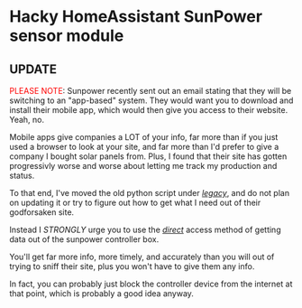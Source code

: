 # Hacky HomeAssistant SunPower sensor module

## UPDATE
<span style="color:red">PLEASE NOTE</span>: Sunpower recently sent out an
email stating that they will be switching to an "app-based" system.
They would want you to download and install their mobile app, which would
then give you access to their website. Yeah, no.

Mobile apps give companies a LOT of your info, far more than if you just
used a browser to look at your site, and far more than I'd prefer to give
a company I bought solar panels from. Plus, I found that their site has
gotten progressivly worse and worse about letting me track my production
and status.

To that end, I've moved the old python script under [_legacy_](legacy),
and do not plan on updating it or try to figure out how to get what I need
out of their godforsaken site.

Instead I _*STRONGLY*_ urge you to use the [_direct_](direct) access
method of getting data out of the sunpower controller box.

You'll get far more info, more timely, and accurately than you will out of
trying to sniff their site, plus you won't have to give them any info.

In fact, you can probably just block the controller device from the
internet at that point, which is probably a good idea anyway.